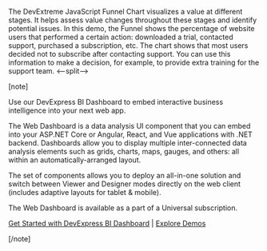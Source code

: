 The DevExtreme JavaScript Funnel Chart visualizes a&nbsp;value at&nbsp;different stages. It&nbsp;helps assess value changes throughout these stages and identify potential issues. In&nbsp;this demo, the Funnel shows the percentage of&nbsp;website users that performed a&nbsp;certain action: downloaded a&nbsp;trial, contacted support, purchased a&nbsp;subscription, etc. The chart shows that most users decided not to&nbsp;subscribe after contacting support. You can use this information to&nbsp;make a&nbsp;decision, for example, to&nbsp;provide extra training for the support team.
<--split-->

[note]

Use our DevExpress BI Dashboard to embed interactive business intelligence into your next web app.

The Web Dashboard is a data analysis UI component that you can embed into your ASP.NET Core or Angular, React, and Vue applications with .NET backend. Dashboards allow you to display multiple inter-connected data analysis elements such as grids, charts, maps, gauges, and others: all within an automatically-arranged layout.

The set of components allows you to deploy an all-in-one solution and switch between Viewer and Designer modes directly on the web client (includes adaptive layouts for tablet & mobile).

The Web Dashboard is available as a part of a Universal subscription.

[Get Started with DevExpress BI Dashboard](https://docs.devexpress.com/Dashboard/115955/web-dashboard) | [Explore Demos](https://demos.devexpress.com/Dashboard/)

[/note]